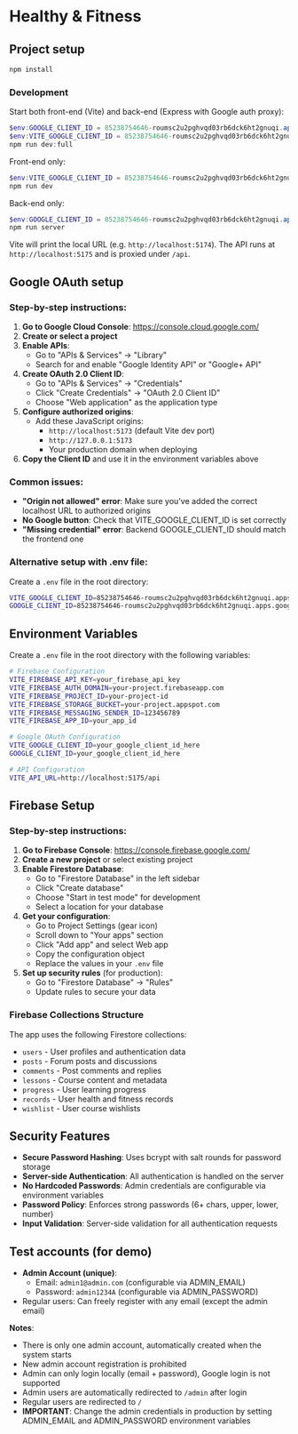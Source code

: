# Healthy & Fitness

## Project setup

```powershell
npm install
```

### Development

Start both front-end (Vite) and back-end (Express with Google auth proxy):

```powershell
$env:GOOGLE_CLIENT_ID = 85238754646-roumsc2u2pghvqd03rb6dck6ht2gnuqi.apps.googleusercontent.com
$env:VITE_GOOGLE_CLIENT_ID = 85238754646-roumsc2u2pghvqd03rb6dck6ht2gnuqi.apps.googleusercontent.com
npm run dev:full
```

Front-end only:

```powershell
$env:VITE_GOOGLE_CLIENT_ID = 85238754646-roumsc2u2pghvqd03rb6dck6ht2gnuqi.apps.googleusercontent.com
npm run dev
```

Back-end only:

```powershell
$env:GOOGLE_CLIENT_ID = 85238754646-roumsc2u2pghvqd03rb6dck6ht2gnuqi.apps.googleusercontent.com
npm run server
```

Vite will print the local URL (e.g. `http://localhost:5174`). The API runs at `http://localhost:5175` and is proxied under `/api`.

## Google OAuth setup

### Step-by-step instructions:

1. **Go to Google Cloud Console**: https://console.cloud.google.com/
2. **Create or select a project**
3. **Enable APIs**: 
   - Go to "APIs & Services" → "Library"
   - Search for and enable "Google Identity API" or "Google+ API"
4. **Create OAuth 2.0 Client ID**:
   - Go to "APIs & Services" → "Credentials"
   - Click "Create Credentials" → "OAuth 2.0 Client ID"
   - Choose "Web application" as the application type
5. **Configure authorized origins**:
   - Add these JavaScript origins:
     - `http://localhost:5173` (default Vite dev port)
     - `http://127.0.0.1:5173`
     - Your production domain when deploying
6. **Copy the Client ID** and use it in the environment variables above

### Common issues:

- **"Origin not allowed" error**: Make sure you've added the correct localhost URL to authorized origins
- **No Google button**: Check that VITE_GOOGLE_CLIENT_ID is set correctly
- **"Missing credential" error**: Backend GOOGLE_CLIENT_ID should match the frontend one

### Alternative setup with .env file:

Create a `.env` file in the root directory:
```bash
VITE_GOOGLE_CLIENT_ID=85238754646-roumsc2u2pghvqd03rb6dck6ht2gnuqi.apps.googleusercontent.com
GOOGLE_CLIENT_ID=85238754646-roumsc2u2pghvqd03rb6dck6ht2gnuqi.apps.googleusercontent.com
```

## Environment Variables

Create a `.env` file in the root directory with the following variables:

```bash
# Firebase Configuration
VITE_FIREBASE_API_KEY=your_firebase_api_key
VITE_FIREBASE_AUTH_DOMAIN=your-project.firebaseapp.com
VITE_FIREBASE_PROJECT_ID=your-project-id
VITE_FIREBASE_STORAGE_BUCKET=your-project.appspot.com
VITE_FIREBASE_MESSAGING_SENDER_ID=123456789
VITE_FIREBASE_APP_ID=your_app_id

# Google OAuth Configuration
VITE_GOOGLE_CLIENT_ID=your_google_client_id_here
GOOGLE_CLIENT_ID=your_google_client_id_here

# API Configuration
VITE_API_URL=http://localhost:5175/api
```

## Firebase Setup

### Step-by-step instructions:

1. **Go to Firebase Console**: https://console.firebase.google.com/
2. **Create a new project** or select existing project
3. **Enable Firestore Database**:
   - Go to "Firestore Database" in the left sidebar
   - Click "Create database"
   - Choose "Start in test mode" for development
   - Select a location for your database
4. **Get your configuration**:
   - Go to Project Settings (gear icon)
   - Scroll down to "Your apps" section
   - Click "Add app" and select Web app
   - Copy the configuration object
   - Replace the values in your `.env` file
5. **Set up security rules** (for production):
   - Go to "Firestore Database" → "Rules"
   - Update rules to secure your data

### Firebase Collections Structure

The app uses the following Firestore collections:
- `users` - User profiles and authentication data
- `posts` - Forum posts and discussions
- `comments` - Post comments and replies
- `lessons` - Course content and metadata
- `progress` - User learning progress
- `records` - User health and fitness records
- `wishlist` - User course wishlists

## Security Features

- **Secure Password Hashing**: Uses bcrypt with salt rounds for password storage
- **Server-side Authentication**: All authentication is handled on the server
- **No Hardcoded Passwords**: Admin credentials are configurable via environment variables
- **Password Policy**: Enforces strong passwords (6+ chars, upper, lower, number)
- **Input Validation**: Server-side validation for all authentication requests

## Test accounts (for demo)

- **Admin Account (unique)**: 
  - Email: `admin1@admin.com` (configurable via ADMIN_EMAIL)
  - Password: `admin1234A` (configurable via ADMIN_PASSWORD)
- Regular users: Can freely register with any email (except the admin email)

**Notes**:
- There is only one admin account, automatically created when the system starts
- New admin account registration is prohibited
- Admin can only login locally (email + password), Google login is not supported
- Admin users are automatically redirected to `/admin` after login
- Regular users are redirected to `/`
- **IMPORTANT**: Change the admin credentials in production by setting ADMIN_EMAIL and ADMIN_PASSWORD environment variables
